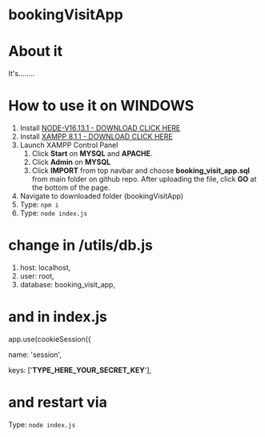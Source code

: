 # bookingVisitApp 

# About it 
It's........


# How to use it on WINDOWS

1. Install [NODE-V16.13.1 - DOWNLOAD CLICK HERE](https://nodejs.org/dist/v16.13.1/node-v16.13.1-x64.msi)
2. Install [XAMPP 8.1.1 - DOWNLOAD CLICK HERE](https://www.apachefriends.org/xampp-files/8.1.1/xampp-windows-x64-8.1.1-2-VS16-installer.exe)
3. Launch XAMPP Control Panel
    1. Click **Start** on **MYSQL** and **APACHE**.
    2. Click **Admin** on **MYSQL**
    3. Click **IMPORT** from top navbar and choose **booking_visit_app.sql** from main folder on github repo. After uploading the file, click **GO** at the bottom of the page.
4. Navigate to downloaded folder (bookingVisitApp)
5. Type: ``` npm i ```
6. Type: ``` node index.js ```


# **change in /utils/db.js** 
1. host: localhost,
2. user: root,
3. database: booking_visit_app,


# **and in index.js**
app.use(cookieSession({

   name: 'session',

   keys: ['**TYPE_HERE_YOUR_SECRET_KEY**'],
   
# and restart via
Type: ``` node index.js ```




